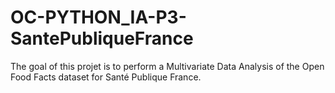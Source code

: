 # OC-PYTHON_IA-P3-SantePubliqueFrance

The goal of this projet is to perform a Multivariate Data Analysis of the Open Food Facts dataset for Santé Publique France.
